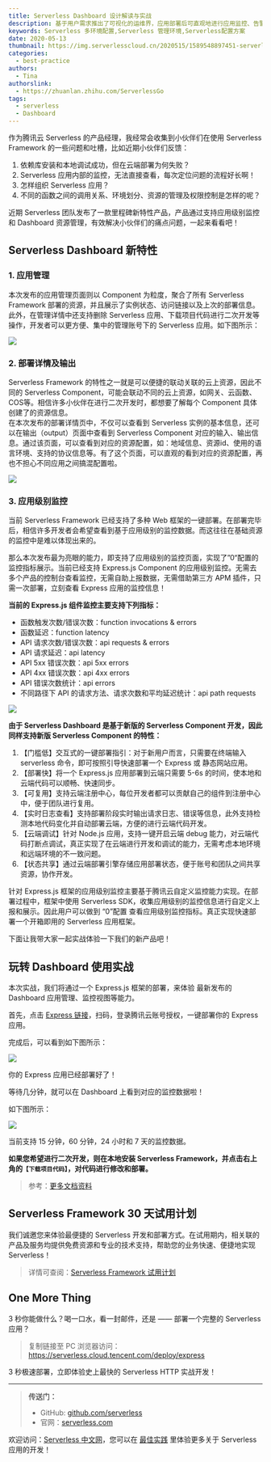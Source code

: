 ```yaml
---
title: Serverless Dashboard 设计解读与实战
description: 基于用户需求推出了可视化的运维界，应用部署后可直观地进行应用监控、告警、日志排障等操作
keywords: Serverless 多环境配置,Serverless 管理环境,Serverless配置方案
date: 2020-05-13
thumbnail: https://img.serverlesscloud.cn/2020515/1589548897451-serverless%20dashboard%E5%89%AF%E6%9C%AC.jpg
categories:
  - best-practice
authors:
  - Tina
authorslink:
  - https://zhuanlan.zhihu.com/ServerlessGo
tags:
  - serverless
  - Dashboard
---
```


作为腾讯云 Serverless 的产品经理，我经常会收集到小伙伴们在使用 Serverless Framework 的一些问题和吐槽，比如近期小伙伴们反馈：

1. 依赖库安装和本地调试成功，但在云端部署为何失败？
2. Serverless 应用内部的监控，无法直接查看，每次定位问题的流程好长啊！
3. 怎样组织 Serverless 应用？
4. 不同的函数之间的调用关系、环境划分、资源的管理及权限控制是怎样的呢？

近期 Serverless 团队发布了一款里程碑新特性产品，产品通过支持应用级别监控和 Dashboard 资源管理，有效解决小伙伴们的痛点问题，一起来看看吧！

## Serverless Dashboard 新特性

### 1. 应用管理

本次发布的应用管理页面则以 Component 为粒度，聚合了所有 Serverless Framework 部署的资源，并且展示了实例状态、访问链接以及上次的部署信息。此外，在管理详情中还支持删除 Serverless 应用、下载项目代码进行二次开发等操作，开发者可以更方便、集中的管理账号下的 Serverless 应用。如下图所示：

![](https://img.serverlesscloud.cn/2020513/1589373435394-005.jpg)

### 2. 部署详情及输出

Serverless Framework 的特性之一就是可以便捷的联动关联的云上资源，因此不同的 Serverless Component，可能会联动不同的云上资源，如网关、云函数、COS等。相信许多小伙伴在进行二次开发时，都想要了解每个 Component 具体创建了的资源信息。  
在本次发布的部署详情页中，不仅可以查看到 Serverless 实例的基本信息，还可以在输出（output）页面中查看到 Serverless Component 对应的输入、输出信息。通过该页面，可以查看到对应的资源配置，如：地域信息、资源id、使用的语言环境、支持的协议信息等。有了这个页面，可以直观的看到对应的资源配置，再也不担心不同应用之间搞混配置啦。

![](https://img.serverlesscloud.cn/2020513/1589373436586-005.jpg)

### 3. 应用级别监控

当前 Serverless Framework 已经支持了多种 Web 框架的一键部署。在部署完毕后，相信许多开发者会希望查看到基于应用级别的监控数据。而这往往在基础资源的监控中是难以体现出来的。  

那么本次发布最为亮眼的能力，即支持了应用级别的监控页面，实现了”0“配置的监控指标展示。当前已经支持 Express.js Component 的应用级别监控。无需去多个产品的控制台查看监控，无需自助上报数据，无需借助第三方 APM 插件，只需一次部署，立刻查看 Express 应用的监控信息！      

**当前的 Express.js 组件监控主要支持下列指标：**

- 函数触发次数/错误次数：function invocations & errors  
- 函数延迟：function latency  
- API 请求次数/错误次数：api requests & errors  
- API 请求延迟：api latency  
- API 5xx 错误次数：api 5xx errors  
- API 4xx 错误次数：api 4xx errors  
- API 错误次数统计：api errors  
- 不同路径下 API 的请求方法、请求次数和平均延迟统计：api path requests  

![](https://img.serverlesscloud.cn/2020513/1589373436732-005.jpg)


**由于 Serverless Dashboard 是基于新版的 Serverless Component 开发，因此同样支持新版 Serverless Component 的特性：**

1. 【门槛低】交互式的一键部署指引：对于新用户而言，只需要在终端输入 serverless 命令，即可按照引导快速部署一个 Express 或 静态网站应用。  
2. 【部署快】将一个 Express.js 应用部署到云端只需要 5-6s 的时间，使本地和云端代码可以顺畅、快速同步。  
3. 【可复用】支持云端注册中心，每位开发者都可以贡献自己的组件到注册中心中，便于团队进行复用。  
4. 【实时日志查看】支持部署阶段实时输出请求日志、错误等信息，此外支持检测本地代码变化并自动部署云端，方便的进行云端代码开发。  
5. 【云端调试】针对 Node.js 应用，支持一键开启云端 debug 能力，对云端代码打断点调试，真正实现了在云端进行开发和调试的能力，无需考虑本地环境和远端环境的不一致问题。  
6. 【状态共享】通过云端部署引擎存储应用部署状态，便于账号和团队之间共享资源，协作开发。  

针对 Express.js 框架的应用级别监控主要基于腾讯云自定义监控能力实现。在部署过程中，框架中使用 Serverless SDK，收集应用级别的监控信息进行自定义上报和展示。因此用户可以做到 “0”配置 查看应用级别监控指标。真正实现快速部署一个开箱即用的 Serverless 应用框架。

下面让我带大家一起实战体验一下我们的新产品吧！

## 玩转 Dashboard 使用实战 

本次实战，我们将通过一个 Express.js 框架的部署，来体验 最新发布的 Dashboard 应用管理、监控视图等能力。

首先，点击 [Express 链接](https://serverless.cloud.tencent.com/deploy/express/)，扫码，登录腾讯云账号授权，一键部署你的 Express 应用。

完成后，可以看到如下图所示：

![](https://img.serverlesscloud.cn/2020513/1589373436498-005.jpg)

你的 Express 应用已经部署好了！

等待几分钟，就可以在 Dashboard 上看到对应的监控数据啦！

如下图所示：

![](https://img.serverlesscloud.cn/2020513/1589373435345-005.jpg)

当前支持 15 分钟，60 分钟，24 小时和 7 天的监控数据。  

**如果您希望进行二次开发，则在本地安装 Serverless Framework，并点击右上角的`【下载项目代码】`，对代码进行修改和部署。**

> 参考：[更多文档资料](https://cloud.tencent.com/product/sls)


## Serverless Framework 30 天试用计划

我们诚邀您来体验最便捷的 Serverless 开发和部署方式。在试用期内，相关联的产品及服务均提供免费资源和专业的技术支持，帮助您的业务快速、便捷地实现 Serverless！

> 详情可查阅：[Serverless Framework 试用计划](https://cloud.tencent.com/document/product/1154/38792)

## One More Thing
<div id='scf-deploy-iframe-or-md'><div><p>3 秒你能做什么？喝一口水，看一封邮件，还是 —— 部署一个完整的 Serverless 应用？</p><blockquote><p>复制链接至 PC 浏览器访问：<a href="https://serverless.cloud.tencent.com/deploy/express">https://serverless.cloud.tencent.com/deploy/express</a></p></blockquote><p>3 秒极速部署，立即体验史上最快的 Serverless HTTP 实战开发！</p></div></div>

---

> **传送门：**
> - GitHub: [github.com/serverless](https://github.com/serverless/serverless/blob/master/README_CN.md) 
> - 官网：[serverless.com](https://serverless.com/)

欢迎访问：[Serverless 中文网](https://serverlesscloud.cn/)，您可以在 [最佳实践](https://serverlesscloud.cn/best-practice) 里体验更多关于 Serverless 应用的开发！




